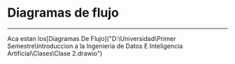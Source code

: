 # Diagramas de flujo
-------------------------------
Aca estan los[Diagramas De Flujo]("D:\Universidad\Primer Semestre\Introduccion a la Ingenieria de Datos E Inteligencia Artificial\Clases\Clase 2.drawio")
